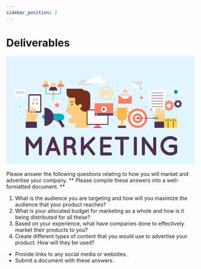 ```yaml
---
sidebar_position: 2
---
```


# Deliverables

![TeamBuilding](/img/shpeathon-marketing.png)

Please answer the following questions relating to how you will market and advertise your company. ** Please compile these answers into a well-formatted document. **

1. What is the audience you are targeting and how will you maximize the audience that your product reaches?
2. What is your allocated budget for marketing as a whole and how is it being distributed for all these?
3. Based on your experience, what have companies done to effectively market their products to you?
4. Create different types of content that you would use to advertise your product. How will they be used?

- Provide links to any social media or websites.
- Submit a document with these answers.